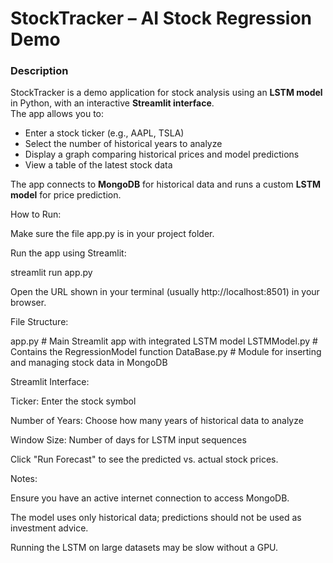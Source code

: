 # StockTracker – AI Stock Regression Demo

### Description
StockTracker is a demo application for stock analysis using an **LSTM model** in Python, with an interactive **Streamlit interface**.  
The app allows you to:
- Enter a stock ticker (e.g., AAPL, TSLA)  
- Select the number of historical years to analyze  
- Display a graph comparing historical prices and model predictions  
- View a table of the latest stock data  

The app connects to **MongoDB** for historical data and runs a custom **LSTM model** for price prediction.








How to Run:

Make sure the file app.py is in your project folder.

Run the app using Streamlit:

streamlit run app.py


Open the URL shown in your terminal (usually http://localhost:8501) in your browser.










File Structure:

app.py              # Main Streamlit app with integrated LSTM model
LSTMModel.py        # Contains the RegressionModel function
DataBase.py         # Module for inserting and managing stock data in MongoDB









Streamlit Interface:

Ticker: Enter the stock symbol

Number of Years: Choose how many years of historical data to analyze

Window Size: Number of days for LSTM input sequences

Click "Run Forecast" to see the predicted vs. actual stock prices.












Notes:

Ensure you have an active internet connection to access MongoDB.

The model uses only historical data; predictions should not be used as investment advice.

Running the LSTM on large datasets may be slow without a GPU.
